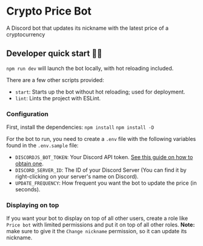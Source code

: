# Crypto Price Bot

A Discord bot that updates its nickname with the latest price of a
cryptocurrency

## Developer quick start 👩‍💻

`npm run dev` will launch the bot locally, with hot reloading included.

There are a few other scripts provided:

- `start`: Starts up the bot without hot reloading; used for deployment.
- `lint`: Lints the project with ESLint.

### Configuration

First, install the dependencies: `npm install` `npm install -D`

For the bot to run, you need to create a `.env` file with the following
variables found in the `.env.sample` file:

- `DISCORDJS_BOT_TOKEN`: Your Discord API token.
  [See this guide on how to obtain one](https://github.com/reactiflux/discord-irc/wiki/Creating-a-discord-bot-&-getting-a-token).
- `DISCORD_SERVER_ID`: The ID of your Discord Server (You can find it by
  right-clicking on your server's name on Discord).
- `UPDATE_FREQUENCY`: How frequent you want the bot to update the price (in
  seconds).

### Displaying on top

If you want your bot to display on top of all other users, create a role like
`Price bot` with limited permissions and put it on top of all other roles.
**Note:** make sure to give it the `Change nickname` permission, so it can
update its nickname.
